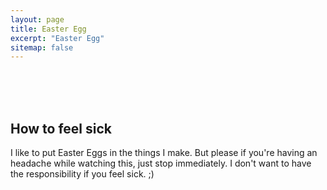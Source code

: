 ```yaml
---
layout: page
title: Easter Egg
excerpt: "Easter Egg"
sitemap: false
---
```


<br>
<br>
<br>

## How to feel sick

I like to put Easter Eggs in the things I make. But please if you're having an headache while watching this, just stop immediately. I don't want to have the responsibility if you feel sick. ;)
<br>
<br>
<br>


<script>
// this code was written by Johnson Zhong (http://johnsonzhong.me/evaluations/skulecourses/) but there are some little changes by me (for example the speed increases gradually, or the restart function)
var speed = 50; // the greater this value is the lower the speed is
var increaseSpeedEveryMs = 1;
var speedTimer = 0;
var timer = setInterval(transform, speed);
var degreez = 0;
var allSet = false;
var bellybutton;
function transform()
{
    if (!allSet)
    {
        var transOrigin = "50% 50%";
        document.body.parentElement.style.height = "100%";
        document.body.style.minHeight = "100%";
        document.body.style.transformOrigin = transOrigin;
        document.body.style.webkitTransformOrigin = transOrigin;
        document.body.style.mozTransformOrigin = transOrigin;
        bellybutton = document.createElement("button");
        bellybutton.innerHTML = "Stop";
        bellybutton.style.position = "absolute";
        bellybutton.style.left = "48%";
        bellybutton.style.top =  "48%";
        bellybutton.style.width = "4%";
        bellybutton.style.height =  "4%";
        document.body.appendChild(bellybutton);
        bellybutton.onclick = stoppuking;
        allSet = true;
    }
    var transString = "rotate(" + degreez + "deg)";
    document.body.style.transform = transString;
    document.body.style.webkitTransform = transString;
    document.body.style.mozTransform = transString;
    if(speedTimer >= increaseSpeedEveryMs)
    {
        speedTimer = 0;
        if(speed > 1)
            speed--;
        if(increaseSpeedEveryMs <= 100)
            increaseSpeedEveryMs++;
        clearInterval(timer);
        timer = setInterval(transform, speed);
    }
    speedTimer++;
    degreez += 1;
}
function stoppuking()
{
    clearInterval(timer);
    /*var transString = "";
    document.body.style.transform = transString;
    document.body.style.webkitTransform = transString;
    document.body.style.mozTransform = transString;*/
    //document.body.removeChild(bellybutton);
    bellybutton.innerHTML = "Start";
    bellybutton.onclick = restart;
}

function restart()
{
    speed = 50;
    increaseSpeedEveryMs = 1;
    speedTimer = 0;
    timer = setInterval(transform, speed);
    bellybutton.innerHTML = "Stop";
    bellybutton.onclick = stoppuking;
}
</script>